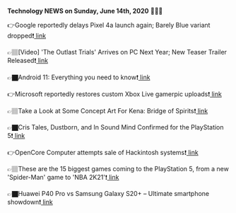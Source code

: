 <b>Technology NEWS on Sunday, June 14th, 2020</b> 📡📡📡 

👉Google reportedly delays Pixel 4a launch again; Barely Blue variant dropped❗️<a href='https://techblock.club/?p=5369'> link</a>

👉🏽[Video] 'The Outlast Trials' Arrives on PC Next Year; New Teaser Trailer Released❗️<a href='https://techblock.club/?p=5371'> link</a>

👉🏿Android 11: Everything you need to know❗️<a href='https://techblock.club/?p=5373'> link</a>

👉Microsoft reportedly restores custom Xbox Live gamerpic uploads❗️<a href='https://techblock.club/?p=5375'> link</a>

👉🏽Take a Look at Some Concept Art For Kena: Bridge of Spirits❗️<a href='https://techblock.club/?p=5377'> link</a>

👉🏿Cris Tales, Dustborn, and In Sound Mind Confirmed for the PlayStation 5❗️<a href='https://techblock.club/?p=5379'> link</a>

👉OpenCore Computer attempts sale of Hackintosh systems❗️<a href='https://techblock.club/?p=5381'> link</a>

👉🏽These are the 15 biggest games coming to the PlayStation 5, from a new 'Spider-Man' game to 'NBA 2K21'❗️<a href='https://techblock.club/?p=5383'> link</a>

👉🏿Huawei P40 Pro vs Samsung Galaxy S20+ – Ultimate smartphone showdown❗️<a href='https://techblock.club/?p=5385'> link</a>

